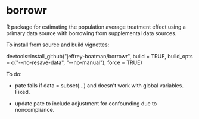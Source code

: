 # borrowr

R package for estimating the population average treatment effect using a primary data source with borrowing from supplemental data sources.

To install from source and build vignettes:

devtools::install_github("jeffrey-boatman/borrowr", build = TRUE, build_opts = c("--no-resave-data", "--no-manual"), force = TRUE)

To do:

  - pate fails if data = subset(...) and doesn't work with global
    variables. Fixed.
    
  - update pate to include adjustment for confounding due to noncompliance.
